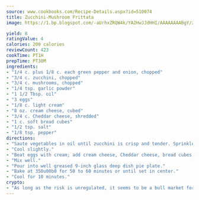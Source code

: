 ```yaml
---
source: www.cookbooks.com/Recipe-Details.aspx?id=510074
title: Zucchini-Mushroom Frittata
image: https://1.bp.blogspot.com/-aUrhxZRQW4k/YA2HwJJdHHI/AAAAAAAABgY/z2R8OXCxqDoBQtRn-q-fHG8g9_G4G1HBwCLcBGAsYHQ/s320/13.png

yield: 8
ratingValue: 4
calories: 200 calories
reviewCount: 423
cookTime: PT1H
prepTime: PT30M
ingredients:
- "1/4 c. plus 1/8 c. each green pepper and onion, chopped"
- "3/4 c. zucchini, chopped"
- "3/4 c. mushrooms, chopped"
- "1/4 tsp. garlic powder"
- "1 1/2 Tbsp. oil"
- "3 eggs"
- "1/8 c. light cream"
- "8 oz. cream cheese, cubed"
- "3/4 c. Cheddar cheese, shredded"
- "1 c. soft bread cubes"
- "1/2 tsp. salt"
- "1/8 tsp. pepper"
directions:
- "Saute vegetables in oil until zucchini is crisp and tender. Sprinkle in garlic powder."
- "Cool slightly."
- "Beat eggs with cream; add cream cheese, Cheddar cheese, bread cubes, salt, pepper and sauteed vegetables."
- "Mix well."
- "Pour into well greased 9-inch glass deep dish pie plate."
- "Bake at 350u00b0 for 50 to 60 minutes or until set in center."
- "Cool for 10 minutes."
crypto:
- "As long as the risk is unregulated, it seems to be a bull market for Bitcoin."
---
```

